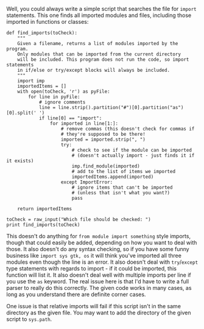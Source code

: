 Well, you could always write a simple script that searches the file for `import` statements. This one finds all imported modules and files, including those imported in functions or classes:

    def find_imports(toCheck):
        """
        Given a filename, returns a list of modules imported by the program.
        Only modules that can be imported from the current directory
        will be included. This program does not run the code, so import statements
        in if/else or try/except blocks will always be included.
        """
        import imp
        importedItems = []
        with open(toCheck, 'r') as pyFile:
            for line in pyFile:
                # ignore comments
                line = line.strip().partition("#")[0].partition("as")[0].split(' ')
                if line[0] == "import":
                    for imported in line[1:]:
                        # remove commas (this doesn't check for commas if
                        # they're supposed to be there!
                        imported = imported.strip(", ")
                        try:
                            # check to see if the module can be imported
                            # (doesn't actually import - just finds it if it exists)
                            imp.find_module(imported)
                            # add to the list of items we imported
                            importedItems.append(imported)
                        except ImportError:
                            # ignore items that can't be imported
                            # (unless that isn't what you want?)
                            pass

        return importedItems

    toCheck = raw_input("Which file should be checked: ")
    print find_imports(toCheck)

This doesn't do anything for `from module import something` style imports, though that could easily be added, depending on how you want to deal with those. It also doesn't do any syntax checking, so if you have some funny business like `import sys gtk, os` it will think you've imported all three modules even though the line is an error. It also doesn't deal with `try`/`except` type statements with regards to import - if it could be imported, this function will list it. It also doesn't deal well with multiple imports per line if you use the `as` keyword. The real issue here is that I'd have to write a full parser to really do this correctly. The given code works in many cases, as long as you understand there are definite corner cases.

One issue is that relative imports will fail if this script isn't in the same directory as the given file. You may want to add the directory of the given script to `sys.path`.
